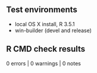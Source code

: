 ## Test environments
* local OS X install, R 3.5.1
* win-builder (devel and release)

## R CMD check results

0 errors | 0 warnings | 0 notes

